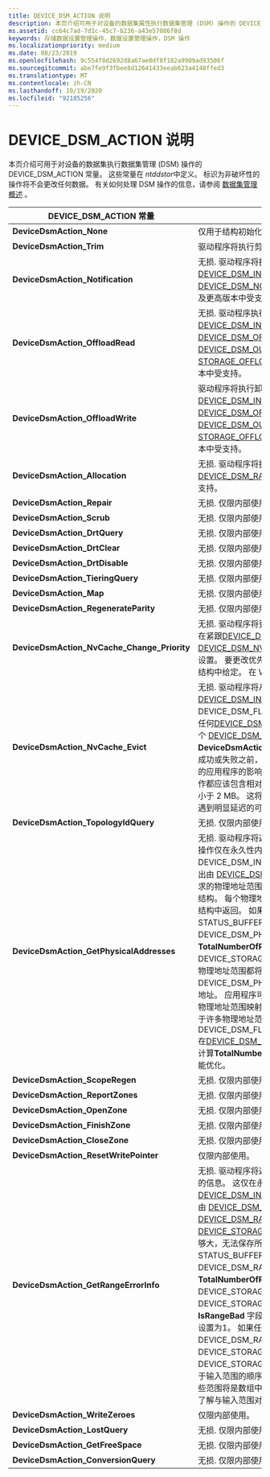 ```yaml
---
title: DEVICE_DSM_ACTION 说明
description: 本页介绍可用于对设备的数据集属性执行数据集管理 (DSM) 操作的 DEVICE_DSM_ACTION 常量。
ms.assetid: cc64c7ad-7d1c-45c7-b236-a43e57086f8d
keywords: 存储数据设置管理操作，数据设置管理操作，DSM 操作
ms.localizationpriority: medium
ms.date: 08/23/2019
ms.openlocfilehash: 9c554f8d2692d8a67ae0df8f182a9909ad93506f
ms.sourcegitcommit: abe7fe9f3fbee8d12641433eeab623a4148ffed3
ms.translationtype: MT
ms.contentlocale: zh-CN
ms.lasthandoff: 10/19/2020
ms.locfileid: "92185256"
---
```

# <a name="device_dsm_action-descriptions"></a>DEVICE_DSM_ACTION 说明

本页介绍可用于对设备的数据集执行数据集管理 (DSM) 操作的 DEVICE_DSM_ACTION 常量。 这些常量在 *ntddstor*中定义。 标识为非破坏性的操作将不会更改任何数据。 有关如何处理 DSM 操作的信息，请参阅 [数据集管理概述](data-set-management-overview.md) 。

| DEVICE_DSM_ACTION 常量 | 说明 |
| -------------------------- | ----------- |
| **DeviceDsmAction_None** | 仅用于结构初始化目的。 |
| **DeviceDsmAction_Trim** | 驱动程序将执行剪裁操作。 |
| **DeviceDsmAction_Notification** | 无损. 驱动程序将执行通知操作。 对于此操作，紧跟在 [DEVICE_DSM_INPUT](/windows-hardware/drivers/ddi/ntddstor/ns-ntddstor-_device_manage_data_set_attributes) 结构后面的参数块的格式为 [DEVICE_DSM_NOTIFICATION_PARAMETERS](/windows-hardware/drivers/ddi/ntddstor/ns-ntddstor-_device_dsm_notification_parameters) 结构。 在 Windows 7 及更高版本中受支持。 |
| **DeviceDsmAction_OffloadRead** | 无损. 驱动程序执行卸载读取操作。 对于此操作，紧跟在 [DEVICE_DSM_INPUT](/windows-hardware/drivers/ddi/ntddstor/ns-ntddstor-_device_manage_data_set_attributes) 结构后面的参数块的格式为 [DEVICE_DSM_OFFLOAD_READ_PARAMETERS](/windows-hardware/drivers/ddi/ntddstor/ns-ntddstor-_device_dsm_offload_read_parameters) 结构。 输出由 [DEVICE_DSM_OUTPUT](/windows-hardware/drivers/ddi/ntddstor/ns-ntddstor-_device_manage_data_set_attributes_output) 结构组成，后跟 [STORAGE_OFFLOAD_READ_OUTPUT](/windows-hardware/drivers/ddi/ntddstor/ns-ntddstor-_storage_offload_read_output) 结构。 在 Windows 8 及更高版本中受支持。 |
| **DeviceDsmAction_OffloadWrite** | 驱动程序将执行卸载写入操作。 对于此操作，紧跟在 [DEVICE_DSM_INPUT](/windows-hardware/drivers/ddi/ntddstor/ns-ntddstor-_device_manage_data_set_attributes) 结构后面的参数块的格式为 [DEVICE_DSM_OFFLOAD_WRITE_PARAMETERS](/windows-hardware/drivers/ddi/ntddstor/ns-ntddstor-_device_dsm_offload_write_parameters) 结构。 输出由 [DEVICE_DSM_OUTPUT](/windows-hardware/drivers/ddi/ntddstor/ns-ntddstor-_device_manage_data_set_attributes_output) 结构组成，后跟 [STORAGE_OFFLOAD_WRITE_OUTPUT](/windows-hardware/drivers/ddi/ntddstor/ns-ntddstor-_storage_offload_write_output) 结构。 在 Windows 8 及更高版本中受支持。 |
| **DeviceDsmAction_Allocation** | 无损. 驱动程序将执行逻辑块预配操作。 逻辑块范围是在单个 [DEVICE_DSM_RANGE](/windows-hardware/drivers/ddi/ntddstor/ns-ntddstor-_device_data_set_range) 结构中指定的。 在 Windows 8 及更高版本中受支持。 |
| **DeviceDsmAction_Repair** | 无损. 仅限内部使用。 |
| **DeviceDsmAction_Scrub** | 无损. 仅限内部使用。 |
| **DeviceDsmAction_DrtQuery** | 无损. 仅限内部使用。 |
| **DeviceDsmAction_DrtClear** | 无损. 仅限内部使用。 |
| **DeviceDsmAction_DrtDisable** | 无损. 仅限内部使用。 |
| **DeviceDsmAction_TieringQuery** | 无损. 仅限内部使用。 |
| **DeviceDsmAction_Map** | 无损. 仅限内部使用。 |
| **DeviceDsmAction_RegenerateParity** | 无损. 仅限内部使用。 |
| **DeviceDsmAction_NvCache_Change_Priority** | 无损. 驱动程序将更改指定范围的逻辑块的缓存优先级。 新的目标优先级在紧跟[DEVICE_DSM_INPUT](/windows-hardware/drivers/ddi/ntddstor/ns-ntddstor-_device_manage_data_set_attributes)结构的参数块中的[DEVICE_DSM_NVCACHE_CHANGE_PRIORITY_PARAMETERS](/windows-hardware/drivers/ddi/ntddstor/ns-ntddstor-_device_dsm_nvcache_change_priority_parameters)结构中设置。 要更改优先级的逻辑块范围在一个或多个 [DEVICE_DSM_RANGE](/windows-hardware/drivers/ddi/ntddstor/ns-ntddstor-_device_data_set_range) 结构中给定。 在 Windows 8.1 及更高版本中受支持。 |
| **DeviceDsmAction_NvCache_Evict** | 无损. 驱动程序将从缓存介质中逐出数据。 若要逐出所有数据，请在[DEVICE_DSM_INPUT](/windows-hardware/drivers/ddi/ntddstor/ns-ntddstor-_device_manage_data_set_attributes)的**Flags**成员中设置 DEVICE_DSM_FLAG_ENTIRE_DATA_SET_RANGE 标志，并且不要包含任何[DEVICE_DSM_RANGE](/windows-hardware/drivers/ddi/ntddstor/ns-ntddstor-_device_data_set_range)结构。 要逐出的特定逻辑块范围在一个或多个 [DEVICE_DSM_RANGE](/windows-hardware/drivers/ddi/ntddstor/ns-ntddstor-_device_data_set_range) 结构中提供。 **DeviceDsmAction_NvCache_Evict**操作以同步方式执行。 在逐出操作成功或失败之前，不会对其他任何操作提供服务。 为了限制其对使用设备的应用程序的影响，发出的每个 **DeviceDsmAction_NvCache_Evict** 操作都应该包含相对较小的数据区域。 它们不应超过 10 MB，理想情况下小于 2 MB。 这将最大限度地减少用户级应用程序在访问设备上的数据时遇到明显延迟的可能性。 在 Windows 8.1 及更高版本中受支持。 |
| **DeviceDsmAction_TopologyIdQuery** | 无损. 仅限内部使用。 |
| **DeviceDsmAction_GetPhysicalAddresses** | 无损. 驱动程序将返回与一个或多个逻辑块范围对应的物理地址范围。 此操作仅在永久性内存磁盘上受支持。 逻辑块范围指定为紧随 DEVICE_DSM_INPUT 结构的一系列 [DEVICE_DSM_RANGE](/windows-hardware/drivers/ddi/ntddstor/ns-ntddstor-_device_data_set_range) 结构。 输出由 [DEVICE_DSM_OUTPUT](/windows-hardware/drivers/ddi/ntddstor/ns-ntddstor-_device_manage_data_set_attributes_output) 结构组成，后跟填充，然后是输出块中请求的物理地址范围的 [DEVICE_DSM_PHYSICAL_ADDRESSES_OUTPUT](/windows-hardware/drivers/ddi/ntddstor/ns-ntddstor-_device_dsm_physical_addresses_output) 结构。 每个物理地址范围都在 [DEVICE_STORAGE_ADDRESS_RANGE](/windows-hardware/drivers/ddi/ntddstor/ns-ntddstor-_device_storage_address_range) 结构中返回。 如果输出缓冲区不够大，无法保存所有数据，则 DSM 返回 STATUS_BUFFER_OVERFLOW，DEVICE_DSM_PHYSICAL_ADDRESSES_OUTPUT 结构的 **TotalNumberOfRanges** 字段包含满足请求所需的 DEVICE_STORAGE_ADDRESS_RANGE 元素数。 包含内存错误的任何物理地址范围都将 DEVICE_DSM_PHYSICAL_ADDRESS_HAS_MEMORY_ERROR 作为其地址。 应用程序可以通过跟踪每个返回的物理地址范围的长度，将返回的物理地址范围映射到输入逻辑块范围。 请注意，单个逻辑块范围可以对应于许多物理地址范围。 如果 DEVICE_DSM_FLAG_PHYSICAL_ADDRESSES_OMIT_TOTAL_RANGES 在[DEVICE_DSM_INPUT](/windows-hardware/drivers/ddi/ntddstor/ns-ntddstor-_device_manage_data_set_attributes)结构的 "**标志**" 字段中设置，则驱动程序将不会计算**TotalNumberOfRanges**。 这是不需要知道范围总数的调用方的性能优化。 |
| **DeviceDsmAction_ScopeRegen** | 无损. 仅限内部使用。 |
| **DeviceDsmAction_ReportZones** | 无损. 仅限内部使用。 |
| **DeviceDsmAction_OpenZone** | 无损. 仅限内部使用。 |
| **DeviceDsmAction_FinishZone** | 无损. 仅限内部使用。 |
| **DeviceDsmAction_CloseZone** | 无损. 仅限内部使用。 |
| **DeviceDsmAction_ResetWritePointer** | 仅限内部使用。 |
| **DeviceDsmAction_GetRangeErrorInfo** | 无损. 驱动程序将返回有关一个或多个逻辑块范围是否包含任何媒体错误的信息。 这仅在永久性内存磁盘上受支持。 逻辑块范围指定为紧随[DEVICE_DSM_INPUT](/windows-hardware/drivers/ddi/ntddstor/ns-ntddstor-_device_manage_data_set_attributes)结构的一系列[DEVICE_DSM_RANGE](/windows-hardware/drivers/ddi/ntddstor/ns-ntddstor-_device_data_set_range)结构。 输出由 [DEVICE_DSM_OUTPUT](/windows-hardware/drivers/ddi/ntddstor/ns-ntddstor-_device_manage_data_set_attributes_output) 结构组成，后跟填充和 [DEVICE_DSM_RANGE_ERROR_OUTPUT](/windows-hardware/drivers/ddi/ntddstor/ns-ntddstor-_device_dsm_range_error_info)) 结构，该结构保存 [DEVICE_STORAGE_RANGE_ATTRIBUTES](/windows-hardware/drivers/ddi/ntddstor/ns-ntddstor_device_storage_range_attributes)的数组。 如果输出缓冲区不够大，无法保存所有数据，则 DSM 返回 STATUS_BUFFER_OVERFLOW，DEVICE_DSM_RANGE_ERROR_OUTPUT 结构的 **TotalNumberOfRanges** 字段包含满足请求所需的 DEVICE_STORAGE_RANGE_ATTRIBUTES 元素数。 每个 DEVICE_STORAGE_RANGE_ATTRIBUTES 结构都包含一个 **IsRangeBad** 字段。 当逻辑块范围包含媒体错误时，驱动程序将该字段设置为1。 如果任何所请求的范围中没有介质错误，驱动程序会在 DEVICE_DSM_RANGE_ERROR_OUTPUT 的 "标志" 字段中设置 DEVICE_STORAGE_NO_ERRORS。 排序 DEVICE_STORAGE_RANGE_ATTRIBUTES 数组的元素，使其顺序对应于输入范围的顺序。 例如，如果第一个输入范围分为3个输出范围，则这些范围将是数组中的前3个范围。 调用方可以通过跟踪输出范围的长度来了解与输入范围对应的输出范围。 |
| **DeviceDsmAction_WriteZeroes** | 仅限内部使用。 |
| **DeviceDsmAction_LostQuery** | 无损. 仅限内部使用。 |
| **DeviceDsmAction_GetFreeSpace** | 无损. 仅限内部使用。 |
| **DeviceDsmAction_ConversionQuery** | 无损. 仅限内部使用。 |
